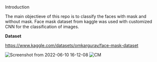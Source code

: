 Introduction

The main objectieve of this repo is to classify the faces with mask and without mask. Face mask dataset from kaggle was used with customized CNN for the classification of images.

**Dataset**

https://www.kaggle.com/datasets/omkargurav/face-mask-dataset

![Screenshot from 2022-06-10 16-12-08](https://user-images.githubusercontent.com/107298280/173309029-3de90a5a-9cde-4903-8f8f-220aa2cdf519.png)
![CM](https://user-images.githubusercontent.com/107298280/173309035-13d6f851-2b72-48ca-a02e-7c5d4eeb31ce.png)

